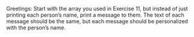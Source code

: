 Greetings: Start with the array you used in Exercise 11, but instead of just printing each person’s name, print a message to them. 
The text of each message should be the same, but each message should be personalized with the person’s name.
